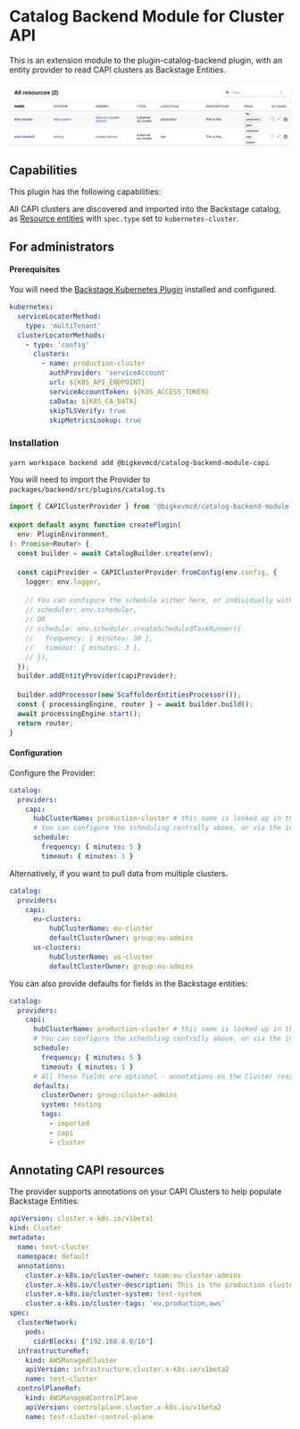 # Catalog Backend Module for Cluster API

This is an extension module to the plugin-catalog-backend plugin, with an entity provider to read CAPI clusters as Backstage Entities.

![List of CAPI Clusters as Resourcess](./cluster_resources.png)


## Capabilities

This plugin has the following capabilities:

All CAPI clusters are discovered and imported into the Backstage catalog, as [Resource entities](https://backstage.io/docs/features/software-catalog/descriptor-format/#kind-resource) with `spec.type` set to `kubernetes-cluster`.

## For administrators

#### Prerequisites

You will need the [Backstage Kubernetes Plugin](https://backstage.io/docs/features/kubernetes/) installed and configured.

```yaml
kubernetes:
  serviceLocatorMethod:
    type: 'multiTenant'
  clusterLocatorMethods:
    - type: 'config'
      clusters:
        - name: production-cluster
          authProvider: 'serviceAccount'
          url: ${K8S_API_ENDPOINT}
          serviceAccountToken: ${K8S_ACCESS_TOKEN}
          caData: ${K8S_CA_DATA}
          skipTLSVerify: true
          skipMetricsLookup: true
```

### Installation

```console
yarn workspace backend add @bigkevmcd/catalog-backend-module-capi
```

You will need to import the Provider to `packages/backend/src/plugins/catalog.ts`

```typescript
import { CAPIClusterProvider } from '@bigkevmcd/catalog-backend-module-capi';

export default async function createPlugin(
  env: PluginEnvironment,
): Promise<Router> {
  const builder = await CatalogBuilder.create(env);

  const capiProvider = CAPIClusterProvider.fromConfig(env.config, {
    logger: env.logger,

    // You can configure the schedule either here, or individually within the providers
    // scheduler: env.scheduler,
    // OR
    // schedule: env.scheduler.createScheduledTaskRunner({
    //   frequency: { minutes: 30 },
    //   timeout: { minutes: 3 },
    // }),
  });
  builder.addEntityProvider(capiProvider);

  builder.addProcessor(new ScaffolderEntitiesProcessor());
  const { processingEngine, router } = await builder.build();
  await processingEngine.start();
  return router;
}
```

#### Configuration

Configure the Provider:

```yaml
catalog:
  providers:
    capi:
      hubClusterName: production-cluster # this name is looked up in the list of clusters
      # You can configure the scheduling centrally above, or via the individual providers like this
      schedule:
        frequency: { minutes: 5 }
        timeout: { minutes: 1 }
```

Alternatively, if you want to pull data from multiple clusters.

```yaml
catalog:
  providers:
    capi:
      eu-clusters:
          hubClusterName: eu-cluster
          defaultClusterOwner: group:eu-admins
      us-clusters:
          hubClusterName: us-cluster
          defaultClusterOwner: group:eu-admins
```

You can also provide defaults for fields in the Backstage entities:

```yaml
catalog:
  providers:
    capi:
      hubClusterName: production-cluster # this name is looked up in the list of clusters
      # You can configure the scheduling centrally above, or via the individual providers like this
      schedule:
        frequency: { minutes: 5 }
        timeout: { minutes: 1 }
      # All these fields are optional - annotations on the Cluster resources will override them
      defaults:
        clusterOwner: group:cluster-admins
        system: testing
        tags:
          - imported
          - capi
          - cluster
```

## Annotating CAPI resources

The provider supports annotations on your CAPI Clusters to help populate Backstage Entities:

```yaml
apiVersion: cluster.x-k8s.io/v1beta1
kind: Cluster
metadata:
  name: test-cluster
  namespace: default
  annotations:
    cluster.x-k8s.io/cluster-owner: team:eu-cluster-admins
    cluster.x-k8s.io/cluster-description: This is the production cluster
    cluster.x-k8s.io/cluster-system: test-system
    cluster.x-k8s.io/cluster-tags: 'eu,production,aws'
spec:
  clusterNetwork:
    pods:
      cidrBlocks: ["192.168.0.0/16"]
  infrastructureRef:
    kind: AWSManagedCluster
    apiVersion: infrastructure.cluster.x-k8s.io/v1beta2
    name: test-cluster
  controlPlaneRef:
    kind: AWSManagedControlPlane
    apiVersion: controlplane.cluster.x-k8s.io/v1beta2
    name: test-cluster-control-plane
```